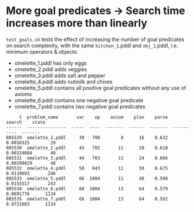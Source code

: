 # More goal predicates -> Search time increases more than linearly

`test_goals.sh` tests the effect of increasing the number of goal predicates on search complexity, with the same `kitchen_1`.pddl and `obj_1`.pddl, i.e. minimum operators & objects:

* omelette_1.pddl has only eggs
* omelette_2.pddl adds veggies
* omelette_3.pddl adds salt and pepper
* omelette_4.pddl adds nutmilk and chives
* omelette_5.pddl contains all positive goal predicates without any use of axioms
* omelette_6.pddl contains one negative goal predicate
* omelette_7.pddl contains two negative goal predicates

```
     t  problem_name       var    op    axiom    plan    parse      search    state
------  ---------------  -----  ----  -------  ------  -------  ----------  -------
085529  omelette_1.pddl     39   700        8      16    0.632  0.0016525        29
085530  omelette_2.pddl     43   702       11      20    0.618  0.00334604       40
085531  omelette_3.pddl     44   703       11      24    0.666  0.00299829       48
085532  omelette_4.pddl     58   843       11      50    0.675  0.0119693       246
085533  omelette_5.pddl     66  1004       11      48    0.598  0.0155517       243
085534  omelette_6.pddl     68  1004       13      64    0.579  0.0691776      1134
085535  omelette_7.pddl     68  1004       13      64    0.592  0.0721683      1134
```